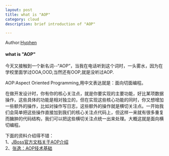 ```yaml
---
layout: post
title: what is "AOP"
category: cloud
description: brief introduction of "AOP"

---
```


Author:[Hyphen](http://weibo.com/344736086)

#### what is "AOP"

今天又接触到一个新名词--“AOP”，当我在电话听到这个词时，一头雾水，因为在学校里面学过OOA,OOD,当然还有OOP,就是没听过AOP.

AOP:Aspect Oriented Programming,用中文表达就是：面向切面编程。

在做开发设计时，你有你的核心关注点，就是你要实现的主要功能，好比某项数据操作，这些具体的功能是相对独立的，但在实现这些核心功能的同时，你又想增加一些额外的操作，比如对操作写日志，这些额外的操作就是横切关注点。一开始我们会简单把这些操作直接加到我们的核心关注点代码上，但这样一来就有很多重复而臃肿的代码结构，我们可以把这些横切关注点统一出来处理。大概这就是面向横切编程。

下面的资料介绍得不错：  
1、[JBoss官方文档关于AOP介绍](http://docs.jboss.org/jbossaop/docs/2.0.0.GA/docs/aspect-framework/userguide/en/html/what.html)  	
2、[张逸：AOP技术基础](http://www.cnblogs.com/wayfarer/articles/241024.html)